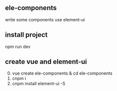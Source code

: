 ## ele-components
write some components use element-ui

## install project
npm run dev

## create vue and element-ui
0. vue create ele-components & cd ele-components
1. cnpm i
2. cnpm install element-ui -S
